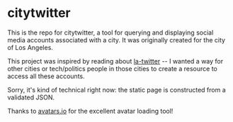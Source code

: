 # citytwitter

This is the repo for citytwitter, a tool for querying and displaying social media accounts associated with a city. It was originally created for the city of Los Angeles.

This project was inspired by reading about [la-twitter](https://github.com/hackforla/la-twitter) -- I wanted a way for other cities or tech/politics people in those cities to create a resource to access all these accounts.

Sorry, it's kind of technical right now: the static page is constructed from a validated JSON.

Thanks to [avatars.io](https://www.avatars.io) for the excellent avatar loading tool!

